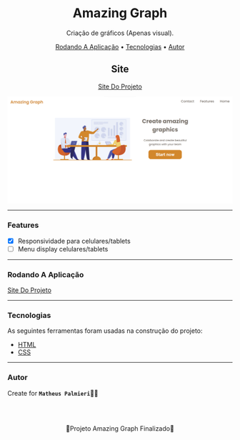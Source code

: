<!-- Título -->

<h1 align="center">Amazing Graph</h1>

<!-- Descrição -->

<p align="center">Criação de gráficos (Apenas visual).</p>

<!-- Súmario -->

<p align="center">
 <a href="#rodando-a-aplicação">Rodando A Aplicação</a> •
 <a href="#tecnologias">Tecnologias</a> •
 <a href="#autor">Autor</a>
</p>

<!-- Site -->

<h2 align="center">Site</h2>

<p align="center">
 <a href="https://amazinggraph-matheuspalmieri.netlify.app//">Site Do Projeto</a>
</p>

<img src="assets/imagem.png" width="1366px" align="center">

---

<!-- Atualizações -->

### Features

- [x] Responsividade para celulares/tablets
- [ ] Menu display celulares/tablets

---

### Rodando A Aplicação

<a href="https://amazinggraph-matheuspalmieri.netlify.app//">Site Do Projeto</a>

---

### Tecnologias

As seguintes ferramentas foram usadas na construção do projeto:

- [HTML](https://html.com/)
- [CSS](https://html.com/css/)

---

### Autor

Create for <b>`Matheus Palmieri`</b>👨‍💻

<br>
<br>

<p align="center">🎉Projeto Amazing Graph Finalizado🚀</p>
